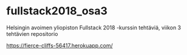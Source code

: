 # fullstack2018_osa3
Helsingin avoimen yliopiston Fullstack 2018 -kurssin tehtäviä, viikon 3 tehtävien repositorio

https://fierce-cliffs-56417.herokuapp.com/
